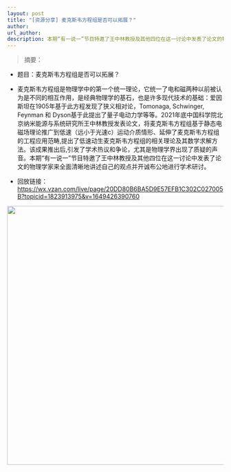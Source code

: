 ```yaml
---
layout: post
title: "[资源分享] 麦克斯韦方程组是否可以拓展？"
author: 
url_author: 
description: 本期“有一说一”节目特邀了王中林教授及其他四位在这一讨论中发表了论文的物理学家来全面清晰地讲述自己的观点并开诚布公地进行学术研讨。
---
```


> 摘要：

- 题目：麦克斯韦方程组是否可以拓展？

- 麦克斯韦方程组是物理学中的第一个统一理论，它统一了电和磁两种以前被认为是不同的相互作用，是经典物理学的基石，也是许多现代技术的基础：爱因斯坦在1905年基于此方程发现了狭义相对论，Tomonaga, Schwinger, Feynman 和 Dyson基于此提出了量子电动力学等等。2021年底中国科学院北京纳米能源与系统研究所王中林教授发表论文，将麦克斯韦方程组基于静态电磁场理论推广到低速（远小于光速c）运动介质情形、延伸了麦克斯韦方程组的工程应用范畴,提出了低速动生麦克斯韦方程组的相关理论及其数学求解方法。该成果推出后,引发了学术热议和争论，尤其是物理学界出现了质疑的声音。本期“有一说一”节目特邀了王中林教授及其他四位在这一讨论中发表了论文的物理学家来全面清晰地讲述自己的观点并开诚布公地进行学术研讨。

- 回放链接：https://wx.vzan.com/live/page/20DD80B6BA5D9E57EFB1C302C027005B?topicid=1823913975&v=1649426390760


<p style="text-align:center;" >
<img src="https://cdn.jsdelivr.net/gh/MSPSLab/lab_images/blogs/icanx.png" style=" width:600px;"><b></b>
</p>